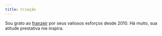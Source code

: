 ```yaml
---
title: Criação
---
```

Sou grato ao [franzejr](https://github.com/franzejr) por seus valiosos esforços desde 2010. Há muito, sua atitude prestativa me inspira.
